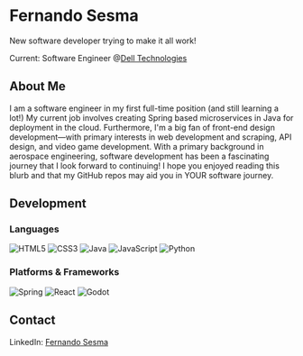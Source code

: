 # Fernando Sesma
New software developer trying to make it all work!

Current: Software Engineer @[Dell Technologies](https://github.com/dell)

## About Me
I am a software engineer in my first full-time position (and still learning a lot!) My current job involves creating Spring based microservices in Java for deployment in the cloud. Furthermore, I'm a big fan of front-end design development—with primary interests in web development and scraping, API design, and video game development. With a primary background in aerospace engineering, software development has been a fascinating journey that I look forward to continuing! I hope you enjoyed reading this blurb and that my GitHub repos may aid you in YOUR software journey.

## Development
### Languages
![HTML5](https://img.shields.io/badge/HTML5-E34F26?style=for-the-badge&logo=HTML5&logoColor=white)
![CSS3](https://img.shields.io/badge/CSS3-1572B6?style=for-the-badge&logo=CSS3&logoColor=white)
![Java](https://img.shields.io/badge/java-%23ED8B00.svg?style=for-the-badge&logo=java&logoColor=white)
![JavaScript](https://img.shields.io/badge/JavaScript-F7DF1E?style=for-the-badge&logo=javascript&logoColor=white)
![Python](https://img.shields.io/badge/python-3670A0?style=for-the-badge&logo=python&logoColor=ffdd54)

### Platforms & Frameworks
![Spring](https://img.shields.io/badge/spring-%236DB33F.svg?style=for-the-badge&logo=spring&logoColor=white)
![React](https://img.shields.io/badge/React-61DAFB?style=for-the-badge&logo=React&logoColor=white)
![Godot](https://img.shields.io/badge/Godot-478CBF?style=for-the-badge&logo=Godot-Engine&logoColor=white)

## Contact

LinkedIn: [Fernando Sesma](https://www.linkedin.com/in/fernando-sesma/)
<!---
fsesmajr/fsesmajr is a ✨ special ✨ repository because its `README.md` (this file) appears on your GitHub profile.
You can click the Preview link to take a look at your changes.
--->
